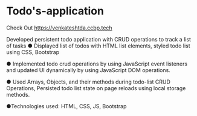 # Todo's-application

Check Out https://venkateshtda.ccbp.tech


Developed persistent todo application with CRUD operations to track a list of
tasks
● Displayed list of todos with HTML list elements, styled todo list using CSS,
Bootstrap

● Implemented todo crud operations by using JavaScript event listeners and
updated UI dynamically by using JavaScript DOM operations.

● Used Arrays, Objects, and their methods during todo-list CRUD Operations,
Persisted todo list state on page reloads using local storage methods.

●Technologies used: HTML, CSS, JS, Bootstrap
